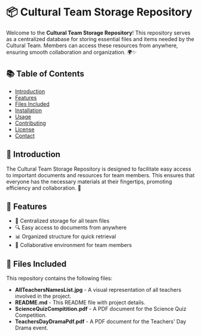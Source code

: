 # 📦 Cultural Team Storage Repository

Welcome to the **Cultural Team Storage Repository**! This repository serves as a centralized database for storing essential files and items needed by the Cultural Team. Members can access these resources from anywhere, ensuring smooth collaboration and organization. 🌍✨

## 📚 Table of Contents

- [Introduction](#introduction)
- [Features](#features)
- [Files Included](#files-included)
- [Installation](#installation)
- [Usage](#usage)
- [Contributing](#contributing)
- [License](#license)
- [Contact](#contact)

## 🌟 Introduction

The Cultural Team Storage Repository is designed to facilitate easy access to important documents and resources for team members. This ensures that everyone has the necessary materials at their fingertips, promoting efficiency and collaboration. 🤝

## 🚀 Features

- 📁 Centralized storage for all team files
- 🔍 Easy access to documents from anywhere
- 📊 Organized structure for quick retrieval
- 🔄 Collaborative environment for team members

## 📁 Files Included

This repository contains the following files:

- **AllTeachersNamesList.jpg** - A visual representation of all teachers involved in the project.
- **README.md** - This README file with project details.
- **ScienceQuizCompitition.pdf** - A PDF document for the Science Quiz Competition.
- **TeachersDayDramaPdf.pdf** - A PDF document for the Teachers' Day Drama event.
